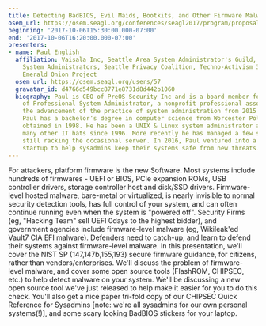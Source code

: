 ```yaml
---
title: Detecting BadBIOS, Evil Maids, Bootkits, and Other Firmware Malware
osem_url: https://osem.seagl.org/conferences/seagl2017/program/proposals/374
beginning: '2017-10-06T15:30:00.000-07:00'
end: '2017-10-06T16:20:00.000-07:00'
presenters:
- name: Paul English
  affiliation: Vaisala Inc, Seattle Area System Administrator's Guild, League of Professional
    System Administrators, Seattle Privacy Coalition, Techno-Activism 3rd Mondays,
    Emerald Onion Project
  osem_url: https://osem.seagl.org/users/57
  gravatar_id: d4766d549bcc8771e8731d8d442b1060
  biography: Paul is CEO of PreOS Security Inc and is a board member for the League
    of Professional System Administrator, a nonprofit professional association for
    the advancement of the practice of system administration from 2015 through 2017.
    Paul has a bachelor’s degree in computer science from Worcester Polytechnic Institute
    obtained in 1998. He has been a UNIX & Linux system administrator and wearer of
    many other IT hats since 1996. More recently he has managed a few sysadmins while
    still racking the occasional server. In 2016, Paul ventured into a firmware security
    startup to help sysadmins keep their systems safe from new threats.
---
```


For attackers, platform firmware is the new Software. Most systems include hundreds of firmwares - UEFI or BIOS, PCIe expansion ROMs, USB controller drivers, storage controller host and disk/SSD drivers. Firmware-level hosted malware, bare-metal or virtualized, is nearly invisible to normal security detection tools, has full control of your system, and can often continue running even when the system is "powered off". Security Firms (eg, "Hacking Team" sell UEFI 0days to the highest bidder), and government agencies include firmware-level malware (eg, Wikileak'ed Vault7 CIA EFI malware). Defenders need to catch-up, and learn to defend their systems against firmware-level malware. In this presentation, we'll cover the NIST SP (147,147b,155,193) secure firmware guidance, for citizens, rather than vendors/enterprises. We'll discuss the problem of firmware-level malware, and cover some open source tools (FlashROM, CHIPSEC, etc.) to help detect malware on your system. We'll be discussing a new open source tool we've just released to help make it easier for you to do this check. You'll also get a nice paper tri-fold copy of our CHIPSEC Quick Reference for Sysadmins [note: we're all sysadmins for our own personal systems(!)], and some scary looking BadBIOS stickers for your laptop.
